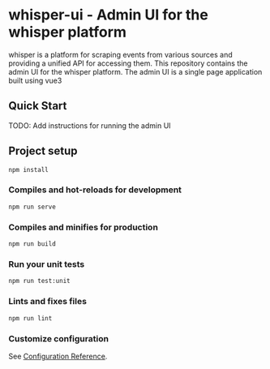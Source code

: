 # whisper-ui - Admin UI for the whisper platform

whisper is a platform for scraping events from various sources and providing a unified API for accessing them. 
This repository contains the admin UI for the whisper platform. The admin UI is a single page application built using vue3

## Quick Start

TODO: Add instructions for running the admin UI

## Project setup
```
npm install
```

### Compiles and hot-reloads for development
```
npm run serve
```

### Compiles and minifies for production
```
npm run build
```

### Run your unit tests
```
npm run test:unit
```

### Lints and fixes files
```
npm run lint
```

### Customize configuration
See [Configuration Reference](https://cli.vuejs.org/config/).
